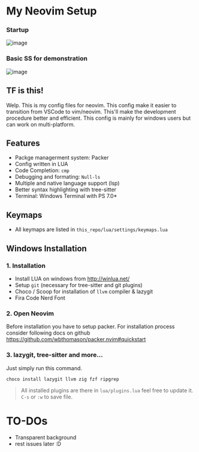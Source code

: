 # My Neovim Setup

### Startup

![image](https://user-images.githubusercontent.com/78542800/183985809-8fcebcae-335e-40e0-9686-2fb8d0106937.png)

### Basic SS for demonstration
![image](https://user-images.githubusercontent.com/78542800/183986253-893e6871-42ab-4d42-a8c6-03200765a2ed.png)


## TF is this!

Welp. This is my config files for neovim. This config make it easier to transition from VSCode to vim/neovim. This'll make the development procedure better and efficient. This config is mainly for windows users but can work on multi-platform.

## Features

- Packge managerment system: Packer
- Config written in LUA
- Code Completion: `cmp`
- Debugging and formating: `Null-ls`
- Multiple and native language support (lsp)
- Better syntax highlighting with tree-sitter
- Terminal: Windows Terminal with PS 7.0*

## Keymaps

- All keymaps are listed in `this_repo/lua/settings/keymaps.lua`

## Windows Installation

### 1. Installation
- Install LUA on windows from http://winlua.net/
- Setup `git` (necessary for tree-sitter and git plugins)
- Choco / Scoop for installation of `llvm` compiler & lazygit
- Fira Code Nerd Font

### 2. Open Neovim

Before installation you have to setup packer. For installation process consider following docs on github https://github.com/wbthomason/packer.nvim#quickstart

### 3. lazygit, tree-sitter and more...

Just simply run this command.

`choco install lazygit llvm zig fzf ripgrep`

> All installed plugins are there in `lua/plugins.lua` feel free to update it. `C-s` or `:w` to save file.

# TO-DOs
- Transparent background
- rest issues later :D
